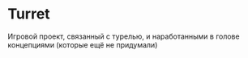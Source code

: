 # Turret
Игровой проект, связанный с турелью, и наработанными в голове концепциями (которые ещё не придумали)
